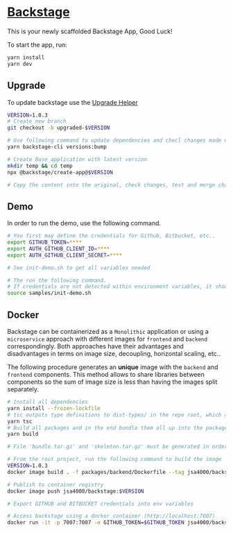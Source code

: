 # [Backstage](https://backstage.io)

This is your newly scaffolded Backstage App, Good Luck!

To start the app, run:

```bash
yarn install
yarn dev
```

## Upgrade

To update backstage use the [Upgrade Helper](https://backstage.github.io/upgrade-helper/)

```bash
VERSION=1.0.3
# Create new branch
git checkout -b upgraded-$VERSION

# Use following command to update dependencies and checl changes made with update-helper
yarn backstage-cli versions:bump

# Create Base application with latest version
mkdir temp && cd temp
npx @backstage/create-app@$VERSION

# Copy the content into the original, check changes, test and merge changes
```

## Demo

In order to run the demo, use the following command.

```bash
# You first may define the credentials for Github, Bitbucket, etc..
export GITHUB_TOKEN=****
export AUTH_GITHUB_CLIENT_ID=****            
export AUTH_GITHUB_CLIENT_SECRET=****

# See init-demo.sh to get all variables needed

# The run the following command. 
# If credentials are not detected within environment variables, it should prompt it,
source samples/init-demo.sh
```

## Docker

Backstage can be containerized as a `Monolithic` application or using a `microservice` approach with different images for `frontend` and `backend` correspondingly. Both approaches have their advantages and disadvantages in terms on image size, decoupling, horizontal scaling, etc..

The following procedure generates an **unique** image with the `backend` and `frontend` components. This method allows to share libraries between components so the sum of image size is less than having the images split separately.

```bash
# Install all dependencies
yarn install --frozen-lockfile
# tsc outputs type definitions to dist-types/ in the repo root, which are then consumed by the build
yarn tsc
# Build all packages and in the end bundle them all up into the packages/backend/dist folder.
yarn build

# File 'bundle.tar.gz' and 'skeleton.tar.gz' must be generated in order to create the docker image. These files are create inside 'packages/backend/dist'

# From the root project, run the following command to build the image
VERSION=1.0.3
docker image build . -f packages/backend/Dockerfile --tag jsa4000/backstage:$VERSION

# Publish to container registry
docker image push jsa4000/backstage:$VERSION

# Export GITHUB and BITBUCKET credentials into env variables

# Access backstage using a docker container (http://localhost:7007)
docker run -it -p 7007:7007 -e GITHUB_TOKEN=$GITHUB_TOKEN jsa4000/backstage:$VERSION
```
